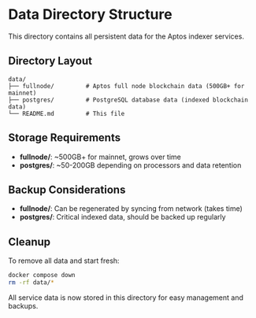 # Data Directory Structure

This directory contains all persistent data for the Aptos indexer services.

## Directory Layout

```
data/
├── fullnode/         # Aptos full node blockchain data (500GB+ for mainnet)
├── postgres/         # PostgreSQL database data (indexed blockchain data)
└── README.md         # This file
```

## Storage Requirements

- **fullnode/**: ~500GB+ for mainnet, grows over time
- **postgres/**: ~50-200GB depending on processors and data retention

## Backup Considerations

- **fullnode/**: Can be regenerated by syncing from network (takes time)
- **postgres/**: Critical indexed data, should be backed up regularly

## Cleanup

To remove all data and start fresh:
```bash
docker compose down
rm -rf data/*
```

All service data is now stored in this directory for easy management and backups.